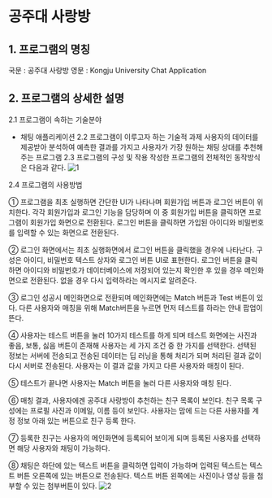 # 공주대 사랑방

## 1. 프로그램의 명칭
 국문 : 공주대 사랑방
 영문 : Kongju University Chat Application 

## 2. 프로그램의 상세한 설명
 2.1 프로그램이 속하는 기술분야 
   - 채팅 애플리케이션
 2.2 프로그램이 이루고자 하는 기술적 과제
   사용자의 데이터를 제공받아 분석하여 예측한 결과를 가지고 사용자가 가장 원하는 채팅 상대를 추천해 주는 프로그램
 2.3 프로그램의 구성 및 작용
   작성한 프로그램의 전체적인 동작방식은 다음과 같다.
   ![1](./screen/1.png)
 
 2.4 프로그램의 사용방법

  ① 프로그램을 최초 실행하면 간단한 UI가 나타나며 회원가입 버튼과 로그인 버튼이 위치한다. 각각 회원가입과 로그인 기능을 담당하며 이 중 회원가입 버튼을 클릭하면 프로그램이 회원가입 화면으로 전환된다. 로그인 버튼을 클릭하면 가입된 아이디와 비밀번호를 입력할 수 있는 화면으로 전환된다. 

  ② 로그인 화면에서는 최초 실행화면에서 로그인 버튼을 클릭했을 경우에 나타난다.
    구성은 아이디, 비밀번호 텍스트 상자와 로그인 버튼 UI로 표현한다. 로그인 버튼을 클릭 하면 아이디와 비밀번호가 데이터베이스에 저장되어 있는지 확인한 후 있을 경우 메인화면으로 전환된다. 없을 경우 다시 입력하라는 메시지로 알려준다.

  ③ 로그인 성공시 메인화면으로 전환되며 메인화면에는 Match 버튼과 Test 버튼이 있다. 다른 사용자와 매칭을 위해 Match버튼을 누르면 먼저 테스트를 하라는 안내 팝업이 뜬다.   

  ④ 사용자는 테스트 버튼을 눌러 10가지 테스트를 하게 되며 테스트 화면에는 사진과 좋음, 보통, 싫음 버튼이 존재해 사용자는 세 가지 조건 중 한 가지를 선택한다. 선택된 정보는 서버에 전송되고 전송된 데이터는 딥 러닝을 통해 처리가 되며 처리된 결과 값이 다시 서버로 전송된다. 사용자는 이 결과 값을 가지고 다른 사용자와 매칭이 된다.

  ⑤ 테스트가 끝나면 사용자는 Match 버튼을 눌러 다른 사용자와 매칭 된다.

  ⑥ 매칭 결과, 사용자에겐 공주대 사랑방이 추천하는 친구 목록이 보인다. 친구 목록 구성에는 프로필 사진과 이메일, 이름 등이 보인다. 사용자는 맘에 드는 다른 사용자를 계정 정보 아래 있는 버튼으로 친구 등록 한다.

  ⑦ 등록한 친구는 사용자의 메인화면에 등록되어 보이게 되며 등록된 사용자를 선택하면 해당 사용자와 채팅이 가능하다.

  ⑧ 채팅은 하단에 있는 텍스트 버튼을 클릭하면 입력이 가능하며 입력된 텍스트는 텍스트 버튼 오른쪽에 있는 버튼으로 전송된다. 텍스트 버튼 왼쪽에는 사진이나 영상 등을 첨부할 수 있는 첨부버튼이 있다.
  ![2](./screen/2.png)

 
